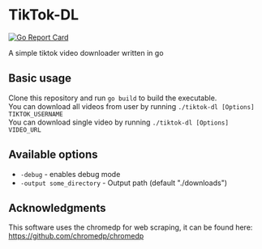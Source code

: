# TikTok-DL

[![Go Report Card](https://goreportcard.com/badge/github.com/pikami/tiktok-dl)](https://goreportcard.com/report/github.com/pikami/tiktok-dl)

A simple tiktok video downloader written in go

## Basic usage
Clone this repository and run `go build` to build the executable.\
You can download all videos from user by running `./tiktok-dl [Options] TIKTOK_USERNAME`\
You can download single video by running `./tiktok-dl [Options] VIDEO_URL`

## Available options
* `-debug` - enables debug mode
* `-output some_directory` - Output path (default "./downloads")

## Acknowledgments
This software uses the chromedp for web scraping, it can be found here: https://github.com/chromedp/chromedp